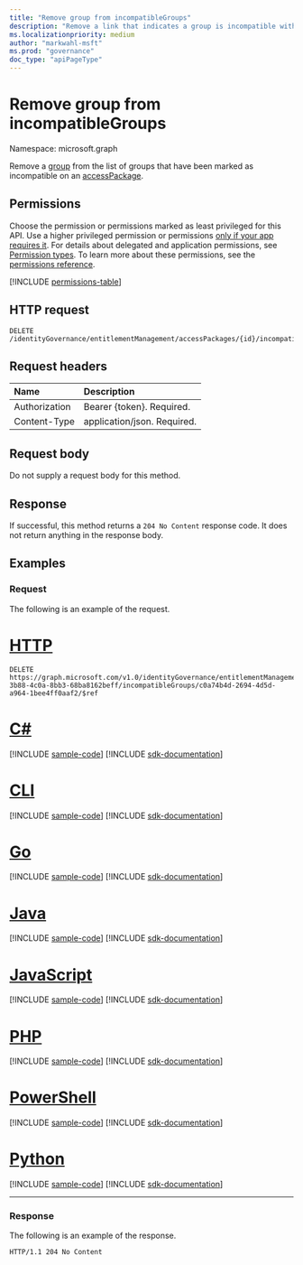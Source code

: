 ```yaml
---
title: "Remove group from incompatibleGroups"
description: "Remove a link that indicates a group is incompatible with a specified access package."
ms.localizationpriority: medium
author: "markwahl-msft"
ms.prod: "governance"
doc_type: "apiPageType"
---
```


# Remove group from incompatibleGroups

Namespace: microsoft.graph

Remove a [group](../resources/group.md) from the list of groups that have been marked as incompatible on an [accessPackage](../resources/accesspackage.md).  

## Permissions

Choose the permission or permissions marked as least privileged for this API. Use a higher privileged permission or permissions [only if your app requires it](/graph/permissions-overview#best-practices-for-using-microsoft-graph-permissions). For details about delegated and application permissions, see [Permission types](/graph/permissions-overview#permission-types). To learn more about these permissions, see the [permissions reference](/graph/permissions-reference).

<!-- { "blockType": "permissions", "name": "accesspackage_delete_incompatiblegroup" } -->
[!INCLUDE [permissions-table](../includes/permissions/accesspackage-delete-incompatiblegroup-permissions.md)]

## HTTP request

<!-- { "blockType": "ignored" } -->

```http
DELETE /identityGovernance/entitlementManagement/accessPackages/{id}/incompatibleGroups/{id}/$ref
```

## Request headers

| Name          | Description   |
|:--------------|:--------------|
| Authorization | Bearer {token}. Required. |
| Content-Type  | application/json. Required.  |

## Request body

Do not supply a request body for this method.

## Response

If successful, this method returns a `204 No Content` response code. It does not return anything in the response body.

## Examples

### Request

The following is an example of the request.


# [HTTP](#tab/http)
<!-- {
  "blockType": "request",
  "name": "remove_incompatiblegroup_from_accesspackage"
}-->
```http
DELETE https://graph.microsoft.com/v1.0/identityGovernance/entitlementManagement/accessPackages/73eb2497-3b88-4c0a-8bb3-68ba8162beff/incompatibleGroups/c0a74b4d-2694-4d5d-a964-1bee4ff0aaf2/$ref
```

# [C#](#tab/csharp)
[!INCLUDE [sample-code](../includes/snippets/csharp/remove-incompatiblegroup-from-accesspackage-csharp-snippets.md)]
[!INCLUDE [sdk-documentation](../includes/snippets/snippets-sdk-documentation-link.md)]

# [CLI](#tab/cli)
[!INCLUDE [sample-code](../includes/snippets/cli/remove-incompatiblegroup-from-accesspackage-cli-snippets.md)]
[!INCLUDE [sdk-documentation](../includes/snippets/snippets-sdk-documentation-link.md)]

# [Go](#tab/go)
[!INCLUDE [sample-code](../includes/snippets/go/remove-incompatiblegroup-from-accesspackage-go-snippets.md)]
[!INCLUDE [sdk-documentation](../includes/snippets/snippets-sdk-documentation-link.md)]

# [Java](#tab/java)
[!INCLUDE [sample-code](../includes/snippets/java/remove-incompatiblegroup-from-accesspackage-java-snippets.md)]
[!INCLUDE [sdk-documentation](../includes/snippets/snippets-sdk-documentation-link.md)]

# [JavaScript](#tab/javascript)
[!INCLUDE [sample-code](../includes/snippets/javascript/remove-incompatiblegroup-from-accesspackage-javascript-snippets.md)]
[!INCLUDE [sdk-documentation](../includes/snippets/snippets-sdk-documentation-link.md)]

# [PHP](#tab/php)
[!INCLUDE [sample-code](../includes/snippets/php/remove-incompatiblegroup-from-accesspackage-php-snippets.md)]
[!INCLUDE [sdk-documentation](../includes/snippets/snippets-sdk-documentation-link.md)]

# [PowerShell](#tab/powershell)
[!INCLUDE [sample-code](../includes/snippets/powershell/remove-incompatiblegroup-from-accesspackage-powershell-snippets.md)]
[!INCLUDE [sdk-documentation](../includes/snippets/snippets-sdk-documentation-link.md)]

# [Python](#tab/python)
[!INCLUDE [sample-code](../includes/snippets/python/remove-incompatiblegroup-from-accesspackage-python-snippets.md)]
[!INCLUDE [sdk-documentation](../includes/snippets/snippets-sdk-documentation-link.md)]

---

### Response

The following is an example of the response.

<!-- {
  "blockType": "response"
} -->

```http
HTTP/1.1 204 No Content
```

<!-- uuid: 16cd6b66-4b1a-43a1-adaf-3a886856ed98
2019-02-04 14:57:30 UTC -->
<!-- {
  "type": "#page.annotation",
  "description": "Remove incompatibleGroup",
  "keywords": "",
  "section": "documentation",
  "tocPath": ""
}-->


